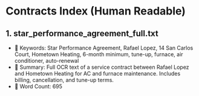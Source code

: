 # Contracts Index (Human Readable)

## 1. star_performance_agreement_full.txt
- 🔑 Keywords: Star Performance Agreement, Rafael Lopez, 14 San Carlos Court, Hometown Heating, 6-month minimum, tune-up, furnace, air conditioner, auto-renewal
- 📄 Summary: Full OCR text of a service contract between Rafael Lopez and Hometown Heating for AC and furnace maintenance. Includes billing, cancellation, and tune-up terms.
- 📝 Word Count: 695
